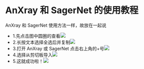 # AnXray 和 SagerNet 的使用教程
AnXray 和 SagerNet 使用方法一样，故放在一起说

- 1.先点击图中圆圈的查看![](https://raw.githubusercontent.com/OVOJKzzZ/test/main/Screenshot_20211127-235512~4.png)
- 2.长按文本选择全选后并复制![](https://raw.githubusercontent.com/OVOJKzzZ/test/main/Screenshot_20211127-235848~4.png)
- 3.打开 AnXray 或 SagerNet 点击右上角的+号![](https://raw.githubusercontent.com/OVOJKzzZ/test/main/Screenshot_20211128-001750~3.png)
- 4.选择从剪切板导入![](https://raw.githubusercontent.com/OVOJKzzZ/test/main/Screenshot_20211128-001954~2.png)
- 5.这就成功啦！![](https://raw.githubusercontent.com/OVOJKzzZ/test/main/Screenshot_20211128-002305~2.png)
